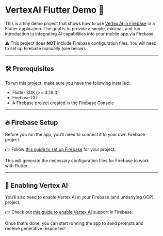 # VertexAI Flutter Demo 🚀

This is a tiny demo project that shows how to use [Vertex AI in Firebase](https://firebase.google.com/docs/vertex-ai) in a Flutter application. The goal is to provide a simple, minimal, and fun introduction to integrating AI capabilities into your mobile app via Firebase.

⚠️ This project does **NOT** include Firebase configuration files. You will need to set up Firebase manually (see below).

---

## 🛠️ Prerequisites

To run this project, make sure you have the following installed:

- Flutter SDK (>= 3.29.3)
- Firebase CLI
- A Firebase project created in the Firebase Console

---

## 🔥 Firebase Setup

Before you run the app, you'll need to connect it to your own Firebase project.

👉 Follow [this guide to set up Firebase](https://medium.com/@suesitran/flutter-interactive-diary-a-developer-diary-3-ca0ce7946801) for your project:

This will generate the necessary configuration files for Firebase to work with Flutter.

---

## 🧠 Enabling Vertex AI

You'll also need to enable Vertex AI in your Firebase (and underlying GCP) project.

👉 Check out [this guide to enable Vertex AI](https://medium.com/@suesitran/using-vertex-ai-in-firebase-sdks-for-flutter-app-e3dbc81fd044) support in Firebase:

Once that's done, you can start running the app to send prompts and receive generative responses!


